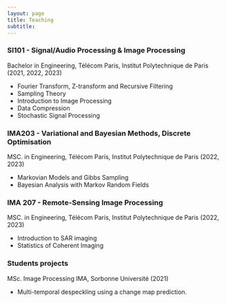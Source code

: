 ```yaml
---
layout: page
title: Teaching
subtitle: 
---
```



### SI101 - Signal/Audio Processing & Image Processing
Bachelor in Engineering, Télécom Paris, Institut Polytechnique de Paris (2021, 2022, 2023)
- Fourier Transform, Z-transform and Recursive Filtering
- Sampling Theory
- Introduction to Image Processing
- Data Compression
- Stochastic Signal Processing

### IMA203 - Variational and Bayesian Methods, Discrete Optimisation
MSC. in Engineering, Télécom Paris, Institut Polytechnique de Paris (2022, 2023)
- Markovian Models and Gibbs Sampling
- Bayesian Analysis with Markov Random Fields

### IMA 207 - Remote-Sensing Image Processing
MSC. in Engineering, Télécom Paris, Institut Polytechnique de Paris (2022, 2023)
- Introduction to SAR imaging
- Statistics of Coherent Imaging


### Students projects
MSc. Image Processing IMA, Sorbonne Université (2021)
- Multi-temporal despeckling using a change map prediction.
